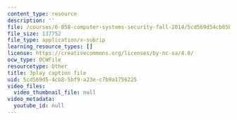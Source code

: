 ```yaml
---
content_type: resource
description: ''
file: /courses/6-858-computer-systems-security-fall-2014/5cd569d54cb85bf9a23ec7b9a1756225_uT7BXusDgDM.vtt
file_size: 137752
file_type: application/x-subrip
learning_resource_types: []
license: https://creativecommons.org/licenses/by-nc-sa/4.0/
ocw_type: OCWFile
resourcetype: Other
title: 3play caption file
uid: 5cd569d5-4cb8-5bf9-a23e-c7b9a1756225
video_files:
  video_thumbnail_file: null
video_metadata:
  youtube_id: null
---
```

